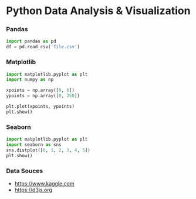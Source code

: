 # Python Data Analysis & Visualization 
### Pandas 
```python
import pandas as pd
df = pd.read_csv('file.csv')
```
### Matplotlib
```python
import matplotlib.pyplot as plt
import numpy as np

xpoints = np.array([0, 6])
ypoints = np.array([0, 250])

plt.plot(xpoints, ypoints)
plt.show()
```
### Seaborn
```python
import matplotlib.pyplot as plt
import seaborn as sns
sns.distplot([0, 1, 2, 3, 4, 5])
plt.show()
```
### Data Souces
- https://www.kaggle.com
- https://d3js.org
